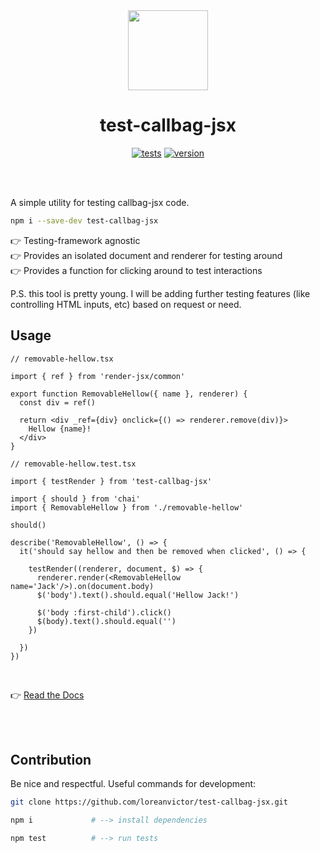 <div align="center">

<img src="https://raw.githubusercontent.com/loreanvictor/callbag-jsx/main/docs/assets/callbag.svg" width="128px"/>
<br/>

# test-callbag-jsx

[![tests](https://img.shields.io/github/workflow/status/loreanvictor/test-callbag-jsx/Run%20Tests?label=tests&logo=mocha&logoColor=green&style=flat-square)](https://github.com/loreanvictor/test-callbag-jsx/actions?query=workflow%3A%22Run+Tests%22)
[![version](https://img.shields.io/npm/v/test-callbag-jsx?logo=npm&style=flat-square)](https://www.npmjs.com/package/test-callbag-jsx)

</div>

<br/><br/>

A simple utility for testing callbag-jsx code.

```bash
npm i --save-dev test-callbag-jsx
```

👉 Testing-framework agnostic \
👉 Provides an isolated document and renderer for testing around \
👉 Provides a function for clicking around to test interactions

P.S. this tool is pretty young. I will be adding further testing features (like controlling HTML inputs,
etc) based on request or need.

## Usage

```tsx
// removable-hellow.tsx

import { ref } from 'render-jsx/common'

export function RemovableHellow({ name }, renderer) {
  const div = ref()

  return <div _ref={div} onclick={() => renderer.remove(div)}>
    Hellow {name}!
  </div>
}
```
```tsx
// removable-hellow.test.tsx

import { testRender } from 'test-callbag-jsx'

import { should } from 'chai'
import { RemovableHellow } from './removable-hellow'

should()

describe('RemovableHellow', () => {
  it('should say hellow and then be removed when clicked', () => {

    testRender((renderer, document, $) => {
      renderer.render(<RemovableHellow name='Jack'/>).on(document.body)
      $('body').text().should.equal('Hellow Jack!')

      $('body :first-child').click()
      $(body).text().should.equal('')
    })

  })
})
```

<br>

👉 [Read the Docs](/usage.md)

<br><br>

## Contribution

Be nice and respectful. Useful commands for development:

```bash
git clone https://github.com/loreanvictor/test-callbag-jsx.git
```
```bash
npm i             # --> install dependencies
```
```bash
npm test          # --> run tests
```

